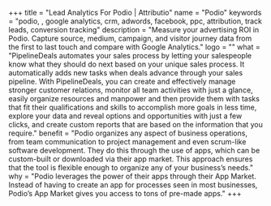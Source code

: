 +++
title = "Lead Analytics For Podio | Attributio"
name = "Podio"
keywords = "podio, , google analytics, crm, adwords, facebook, ppc, attribution, track leads, conversion tracking"
description = "Measure your advertising ROI in Podio. Capture source, medium, campaign, and visitor journey data from the first to last touch and compare with Google Analytics."
logo = ""
what = "PipelineDeals automates your sales process by letting your salespeople know what they should do next based on your unique sales process. It automatically adds new tasks when deals advance through your sales pipeline. With PipelineDeals, you can create and effectively manage stronger customer relations, monitor all team activities with just a glance, easily organize resources and manpower and then provide them with tasks that fit their qualifications and skills to accomplish more goals in less time, explore your data and reveal options and opportunities with just a few clicks, and create custom reports that are based on the information that you require."
benefit = "Podio organizes any aspect of business operations, from team communication to project management and even scrum-like software development. They do this through the use of apps, which can be custom-built or downloaded via their app market. This approach ensures that the tool is flexible enough to organize any of your business’s needs."
why = "Podio leverages the power of their apps through their App Market. Instead of having to create an app for processes seen in most businesses, Podio’s App Market gives you access to tons of pre-made apps."
+++
